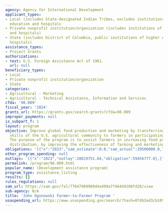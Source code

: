 ```yaml
---
agency: Agency for International Development
applicant_types:
- Local (includes State-designated Indian Tribes, excludes institutions of higher
  education and hospitals
- Private nonprofit institution/organization (includes institutions of higher education
  and hospitals)
- State (includes District of Columbia, public institutions of higher education and
  hospitals)
assistance_types:
- Project Grants
authorizations:
- text: U.S. Foreign Assistance Act of 1961.
  url: null
beneficiary_types:
- Local
- Private nonprofit institution/organization
- State
categories:
- Agricultural - Marketing
- Agricultural - Technical Assistance, Information and Services
cfda: '98.009'
fiscal_year: '2024'
grants_url: https://grants.gov/search-grants?cfda=98.009
improper_payments: null
is_subpart_f: 1
layout: program
objective: Improve global food production and marketing by transferring technical
  skills of the U.S. agricultural community to farmers in participating countries.
  The purpose of the program is to assist farmers in increasing food production and
  distribution, by improving the effectiveness of farming and marketing operations."
obligations: '[{"x":"2023","sam_estimate":0.0,"sam_actual":29500000.0,"usa_spending_actual":27720098.0},{"x":"2024","sam_estimate":0.0,"sam_actual":31000000.0,"usa_spending_actual":27941986.0},{"x":"2025","sam_estimate":0.0,"sam_actual":0.0,"usa_spending_actual":14500000.0}]'
other_program_spending: null
outlays: '[{"x":"2023","outlay":20619751.84,"obligation":59456777.0},{"x":"2024","outlay":242100.0,"obligation":2030000.0},{"x":"2025","outlay":0.0,"obligation":0.0}]'
permalink: /program/98.009.html
popular_name: (Development assistance program)
program_type: assistance_listing
results: []
rules_regulations: null
sam_url: https://sam.gov/fal/77647909909d4a498a7f464d4280fd20/view
sub-agency: N/A
title: 'John Ogonowski Farmer-to-Farmer Program '
usaspending_url: https://www.usaspending.gov/search/?hash=87db3ad3cb109577e550c76f6a2f6b02
---
```

